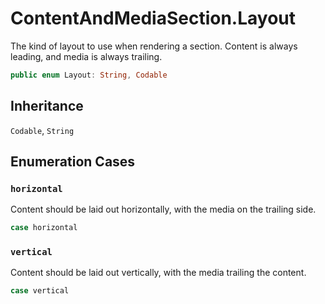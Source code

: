 # ContentAndMediaSection.Layout

The kind of layout to use when rendering a section.
Content is always leading, and media is always trailing.

``` swift
public enum Layout: String, Codable 
```

## Inheritance

`Codable`, `String`

## Enumeration Cases

### `horizontal`

Content should be laid out horizontally, with the media on the trailing side.

``` swift
case horizontal
```

### `vertical`

Content should be laid out vertically, with the media trailing the content.

``` swift
case vertical
```
